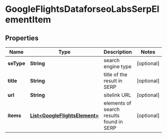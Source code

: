 

# GoogleFlightsDataforseoLabsSerpElementItem


## Properties

| Name | Type | Description | Notes |
|------------ | ------------- | ------------- | -------------|
|**seType** | **String** | search engine type |  [optional] |
|**title** | **String** | title of the result in SERP |  [optional] |
|**url** | **String** | sitelink URL |  [optional] |
|**items** | [**List&lt;GoogleFlightsElement&gt;**](GoogleFlightsElement.md) | elements of search results found in SERP |  [optional] |



